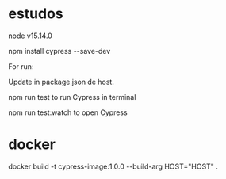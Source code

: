 # estudos

node v15.14.0

npm install cypress --save-dev

For run:

Update in package.json de host.

npm run test to run Cypress in terminal

npm run test:watch to open Cypress

# docker

docker build -t cypress-image:1.0.0 --build-arg HOST="HOST" .
